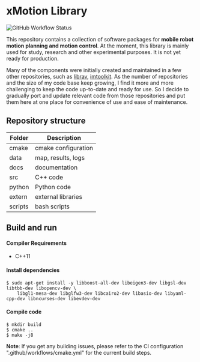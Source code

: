 # xMotion Library

![GitHub Workflow Status](https://github.com/rxdu/robosw/workflows/Main/badge.svg)

This repository contains a collection of software packages for **mobile robot motion planning and motion control**. At
the moment, this library is mainly used for study, research and other experimental purposes. It is not yet ready for
production.

Many of the components were initially created and maintained in a few other repositories, such
as [librav](https://bitbucket.org/rdu/librav/src/next/), [imtoolkit](https://github.com/rxdu/imtoolkit). As the number
of repositories and the size of my code base keep
growing, I find it more and more challenging to keep the code up-to-date and ready for use. So I decide to gradually
port and update relevant code from those repositories and put them here at one place for convenience of use and ease of
maintenance.

## Repository structure

| Folder  | Description         |
|---------|---------------------|
| cmake   | cmake configuration |
| data    | map, results, logs  |
| docs    | documentation       |
| src     | C++ code            |
| python  | Python code         |
| extern  | external libraries  |
| scripts | bash scripts        |

## Build and run

#### Compiler Requirements

* C++11

#### Install dependencies

```
$ sudo apt-get install -y libboost-all-dev libeigen3-dev libgsl-dev libtbb-dev libopencv-dev \
    libgl1-mesa-dev libglfw3-dev libcairo2-dev libasio-dev libyaml-cpp-dev libncurses-dev libevdev-dev 
```

#### Compile code

```
$ mkdir build
$ cmake ..
$ make -j8
```

**Note**: If you get any building issues, please refer to the CI configuration ".github/workflows/cmake.yml" for
the current build steps.
